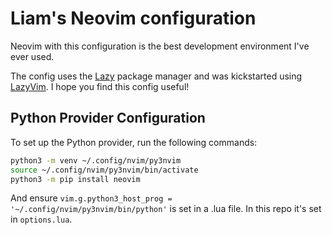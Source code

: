 # Liam's Neovim configuration

Neovim with this configuration is the best development environment I've ever used.

The config uses the [Lazy](https://github.com/folke/lazy.nvim) package manager and was kickstarted using [LazyVim](https://www.lazyvim.org/). I hope you find this config useful!

## Python Provider Configuration

To set up the Python provider, run the following commands:

```sh
python3 -m venv ~/.config/nvim/py3nvim
source ~/.config/nvim/py3nvim/bin/activate
python3 -m pip install neovim
```

And ensure `vim.g.python3_host_prog = '~/.config/nvim/py3nvim/bin/python'` is set in a .lua file. In this repo it's set in `options.lua`.
